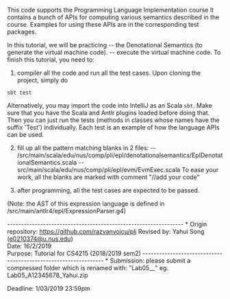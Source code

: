 This code supports the Programming Language Implementation course
It contains a bunch of APIs for computing various semantics described in the course.
Examples for using these APIs are in the corresponding test packages.

In this tutorial, we will be practicing 
-- the Denotational Semantics (to generate the virtual machine code). 
-- execute the virtual machine code.
To finish this tutorial, you need to:

1) compiler all the code and run all the test cases.
Upon cloning the project, simply do
```
sbt test
```
Alternatively, you may import the code into IntelliJ as an Scala `sbt`. Make sure that you have the Scala and Antlr plugins loaded before doing that. Then you can just run the tests (methods in classes whose names have the suffix 'Test') individually.
Each test is an example of how the language APIs can be used.

2) fill up all the pattern matching blanks in 2 files:
 -- /src/main/scala/edu/nus/comp/pli/epl/denotationalsemantics/EplDenotationalSemantics.scala
 -- src/main/scala/edu/nus/comp/pli/epl/evm/EvmExec.scala
 To ease your work, all the blanks are marked with comment "//add your code"
 
3) after programming, all the test cases are expected to be passed. 

(Note: the AST of this expression language is defined in 
/src/main/antlr4/epl/ExpressionParser.g4)

---------------------------------------------------------------- * 
Origin repository: https://github.com/razvanvoicu/pli
Revised by:        Yahui Song  (e0210374@u.nus.edu)  
Date:              16/2/2019                            
Purpose:           Tutorial for CS4215 (2018/2019 sem2) 
---------------------------------------------------------------- * 
Submission: please submit a compressed folder which is renamed with: "Lab05_<ID>_<Name>"
eg. Lab05_A12345678_Yahui.zip

Deadline: 1/03/2019 23:59pm